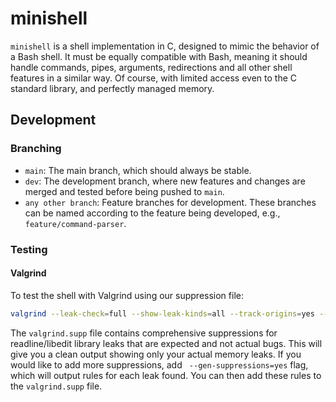 # minishell

`minishell` is a shell implementation in C, designed to mimic the behavior of a Bash shell. It must be equally compatible with Bash, meaning it should handle commands, pipes, arguments, redirections and all other shell features in a similar way. Of course, with limited access even to the C standard library, and perfectly managed memory.

## Development

### Branching

- `main`: The main branch, which should always be stable.
- `dev`: The development branch, where new features and changes are merged and tested before being pushed to `main`.
- `any other branch`: Feature branches for development. These branches can be named according to the feature being developed, e.g., `feature/command-parser`.

### Testing

#### Valgrind

To test the shell with Valgrind using our suppression file:

```bash
valgrind --leak-check=full --show-leak-kinds=all --track-origins=yes --suppressions=valgrind.supp ./minishell
```

The `valgrind.supp` file contains comprehensive suppressions for readline/libedit library leaks that are expected and not actual bugs. This will give you a clean output showing only your actual memory leaks.
If you would like to add more suppressions, add ` --gen-suppressions=yes` flag, which will output rules for each leak found. You can then add these rules to the `valgrind.supp` file.
